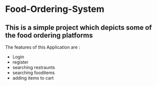 ﻿# Food-Ordering-System

 ## This is a simple project which depicts some of the food ordering platforms 
 The features of this Application are :
 * Login
 * register
 * searching restraunts
 * searching fooditems
 * adding items to cart

 
